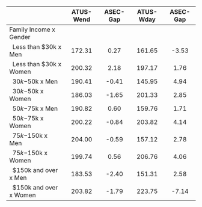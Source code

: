 
|                      |    ATUS-Wend |     ASEC-Gap |    ATUS-Wday |     ASEC-Gap |
| -------------------- | :----------: | :----------: | :----------: | :----------: |
| Family Income x Gender |              |              |              |              |
| &nbsp;&nbsp;Less than $30k x Men |       172.31 |         0.27 |       161.65 |        -3.53 |
| &nbsp;&nbsp;Less than $30k x Women |       200.32 |         2.18 |       197.17 |         1.76 |
| &nbsp;&nbsp;$30k-$50k x Men |       190.41 |        -0.41 |       145.95 |         4.94 |
| &nbsp;&nbsp;$30k-$50k x Women |       186.03 |        -1.65 |       201.33 |         2.85 |
| &nbsp;&nbsp;$50k-$75k x Men |       190.82 |         0.60 |       159.76 |         1.71 |
| &nbsp;&nbsp;$50k-$75k x Women |       200.22 |        -0.84 |       203.82 |         4.14 |
| &nbsp;&nbsp;$75k-$150k x Men |       204.00 |        -0.59 |       157.12 |         2.78 |
| &nbsp;&nbsp;$75k-$150k x Women |       199.74 |         0.56 |       206.76 |         4.06 |
| &nbsp;&nbsp;$150k and over x Men |       183.53 |        -2.40 |       151.31 |         2.58 |
| &nbsp;&nbsp;$150k and over x Women |       203.82 |        -1.79 |       223.75 |        -7.14 |

